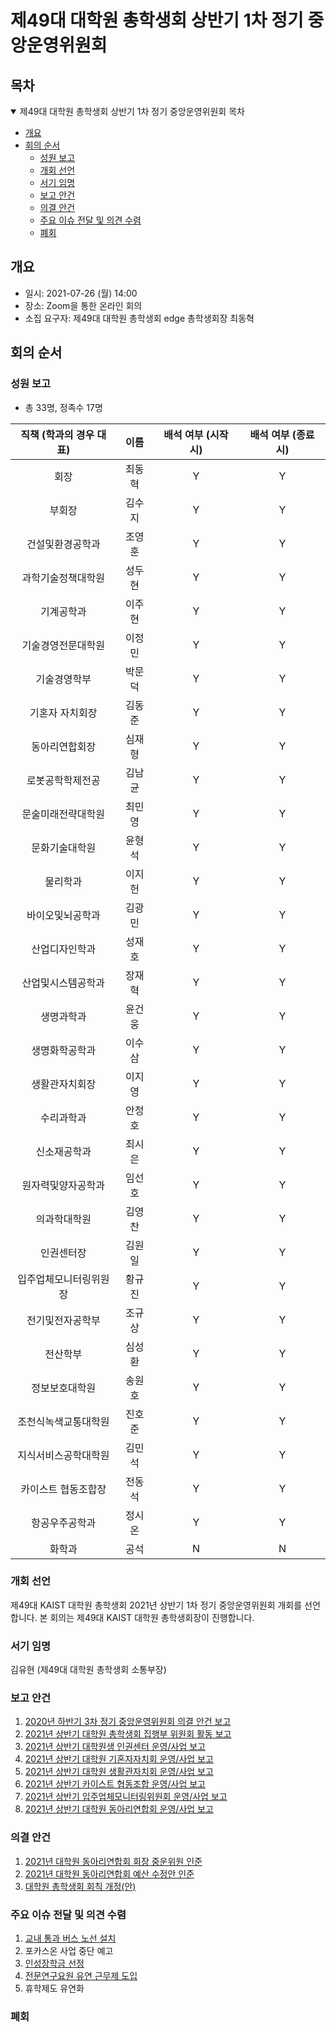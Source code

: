 제49대 대학원 총학생회 상반기 1차 정기 중앙운영위원회
===

## 목차
<details open>
<summary>제49대 대학원 총학생회 상반기 1차 정기 중앙운영위원회 목차</summary>
  
- [개요](#개요) 
- [회의 순서](#회의-순서) 
	- [성원 보고](#성원-보고) 
	- [개회 선언](#개회-선언) 
	- [서기 임명](#서기-임명) 
	- [보고 안건](#보고-안건) 
	- [의결 안건](#의결-안건) 
	- [주요 이슈 전달 및 의견 수렴](#주요-이슈-전달-및-의견-수렴) 
	- [폐회](#폐회) 
</details>

## 개요
- 일시: 2021-07-26 (월) 14:00 
- 장소: Zoom을 통한 온라인 회의
- 소집 요구자: 제49대 대학원 총학생회 edge 총학생회장 최동혁

## 회의 순서
### 성원 보고
- 총 33명, 정족수 17명

| 직책 (학과의 경우 대표) | 이름 | 배석 여부 (시작 시) | 배석 여부 (종료 시) |
|:---:|:---:|:---:|:---:|
| 회장 | 최동혁 | Y | Y |
| 부회장 | 김수지 | Y | Y |
| 건설및환경공학과 | 조영훈 | Y | Y |
| 과학기술정책대학원 | 성두현 | Y | Y |
| 기계공학과 | 이주현 | Y | Y |
| 기술경영전문대학원 | 이정민 | Y | Y |
| 기술경영학부 | 박문덕 | Y | Y |
| 기혼자 자치회장 | 김동준 | Y | Y |
| 동아리연합회장 | 심재형 | Y | Y |
| 로봇공학학제전공 | 김남균 | Y | Y |
| 문술미래전략대학원 | 최민영 | Y | Y |
| 문화기술대학원 | 윤형석 | Y | Y |
| 물리학과 | 이지헌 | Y | Y |
| 바이오및뇌공학과 | 김광민 | Y | Y |
| 산업디자인학과 | 성재호 | Y | Y |
| 산업및시스템공학과 | 장재혁 | Y | Y |
| 생명과학과 | 윤건웅 | Y | Y |
| 생명화학공학과 | 이수삼 | Y | Y |
| 생활관자치회장 | 이지영 | Y | Y |
| 수리과학과 | 안정호 | Y | Y |
| 신소재공학과 | 최시은 | Y | Y |
| 원자력및양자공학과 | 임선호 | Y | Y |
| 의과학대학원 | 김영찬 | Y | Y |
| 인권센터장 | 김원일 | Y | Y |
| 입주업체모니터링위원장 | 황규진 | Y | Y |
| 전기및전자공학부 | 조규상 | Y | Y |
| 전산학부 | 심성환 | Y | Y |
| 정보보호대학원 | 송원호 | Y | Y |
| 조천식녹색교통대학원 | 진호준 | Y | Y |
| 지식서비스공학대학원 | 김민석 | Y | Y |
| 카이스트 협동조합장 | 전동석 | Y | Y |
| 항공우주공학과 | 정시온 | Y | Y |
| 화학과 | 공석 | N | N |

### 개회 선언
제49대 KAIST 대학원 총학생회 2021년 상반기 1차 정기 중앙운영위원회 개회를 선언합니다. 본 회의는 제49대 KAIST 대학원 총학생회장이 진행합니다.

### 서기 임명
김유현 (제49대 대학원 총학생회 소통부장)

### 보고 안건
1. [2020년 하반기 3차 정기 중앙운영위원회 의결 안건 보고](보고안건/2020년-하반기-3차-정기-중앙운영위원회-의결-안건-보고.md) 
2. [2021년 상반기 대학원 총학생회 집행부 위원회 활동 보고](보고안건/2021년-상반기-대학원-총학생회-집행부-위원회-활동-보고.md) 
3. [2021년 상반기 대학원생 인권센터 운영/사업 보고](보고안건/2021년-상반기-대학원생-인권센터-운영사업-보고.md) 
4. [2021년 상반기 대학원 기혼자자치회 운영/사업 보고](보고안건/2021년-상반기-대학원-기혼자자치회-운영사업-보고.md) 
5. [2021년 상반기 대학원 생활관자치회 운영/사업 보고](보고안건/2021년-상반기-대학원-생활관자치회-운영사업-보고.md) 
6. [2021년 상반기 카이스트 협동조합 운영/사업 보고](보고안건/2021년-상반기-카이스트-협동조합-운영사업-보고.md) 
7. [2021년 상반기 입주업체모니터링위원회 운영/사업 보고](보고안건/2021년-상반기-입주업체모니터링위원회-운영사업-보고.md) 
8. [2021년 상반기 대학원 동아리연합회 운영/사업 보고](보고안건/2021년-상반기-대학원-동아리연합회-운영사업-보고.md) 

### 의결 안건
1. [2021년 대학원 동아리연합회 회장 중운위원 인준](의결안건/2021년-대학원-동아리연합회-회장-중운위원-인준.md)
2. [2021년 대학원 동아리연합회 예산 수정안 인준](의결안건/2021년-대학원-동아리연합회-예산-수정안-인준.md)
3. [대학원 총학생회 회칙 개정(안)](의결안건/대학원-총학생회-회칙-개정안.md)


### 주요 이슈 전달 및 의견 수렴
1. [교내 통과 버스 노선 설치 ](https://portal.kaist.ac.kr/ennotice/student_notice/11626229661833)
2. 포카스온 사업 중단 예고 
3. [인성장학금 선정](https://portal.kaist.ac.kr/ennotice/student_notice/11626891462720)
4. [전문연구요원 유연 근무제 도입 ](https://portal.kaist.ac.kr/ennotice/student_notice/11626242770606)
5. 휴학제도 유연화 


### 폐회
